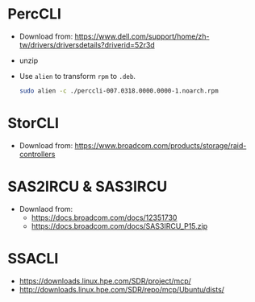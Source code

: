 # PercCLI

- Download from: https://www.dell.com/support/home/zh-tw/drivers/driversdetails?driverid=52r3d
- unzip

- Use `alien` to transform `rpm` to `.deb`.
    ```sh
    sudo alien -c ./perccli-007.0318.0000.0000-1.noarch.rpm
    ```

# StorCLI

- Download from: https://www.broadcom.com/products/storage/raid-controllers

# SAS2IRCU & SAS3IRCU

- Downlaod from:
    - https://docs.broadcom.com/docs/12351730
    - https://docs.broadcom.com/docs/SAS3IRCU_P15.zip

# SSACLI

- https://downloads.linux.hpe.com/SDR/project/mcp/
- http://downloads.linux.hpe.com/SDR/repo/mcp/Ubuntu/dists/
